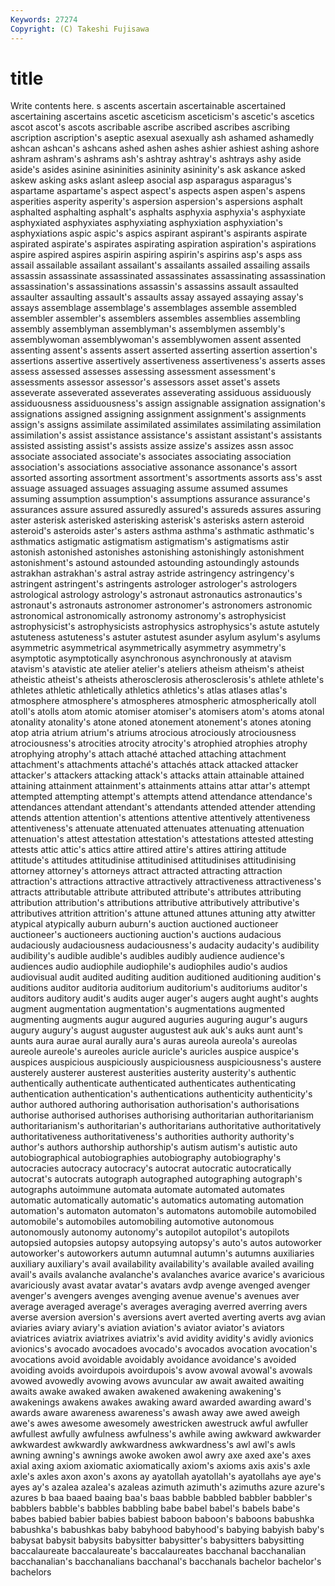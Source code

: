 ```yaml
---
Keywords: 27274 
Copyright: (C) Takeshi Fujisawa
---
```


# title

Write contents here.
s ascents ascertain ascertainable ascertained ascertaining ascertains ascetic asceticism asceticism's
ascetic's ascetics ascot ascot's ascots ascribable ascribe ascribed ascribes ascribing
ascription ascription's aseptic asexual asexually ash ashamed ashamedly ashcan ashcan's
ashcans ashed ashen ashes ashier ashiest ashing ashore ashram ashram's
ashrams ash's ashtray ashtray's ashtrays ashy aside aside's asides asinine
asininities asininity asininity's ask askance asked askew asking asks aslant
asleep asocial asp asparagus asparagus's aspartame aspartame's aspect aspect's aspects
aspen aspen's aspens asperities asperity asperity's aspersion aspersion's aspersions asphalt
asphalted asphalting asphalt's asphalts asphyxia asphyxia's asphyxiate asphyxiated asphyxiates asphyxiating
asphyxiation asphyxiation's asphyxiations aspic aspic's aspics aspirant aspirant's aspirants aspirate
aspirated aspirate's aspirates aspirating aspiration aspiration's aspirations aspire aspired aspires
aspirin aspiring aspirin's aspirins asp's asps ass assail assailable assailant
assailant's assailants assailed assailing assails assassin assassinate assassinated assassinates assassinating
assassination assassination's assassinations assassin's assassins assault assaulted assaulter assaulting assault's
assaults assay assayed assaying assay's assays assemblage assemblage's assemblages assemble
assembled assembler assembler's assemblers assembles assemblies assembling assembly assemblyman assemblyman's
assemblymen assembly's assemblywoman assemblywoman's assemblywomen assent assented assenting assent's assents
assert asserted asserting assertion assertion's assertions assertive assertively assertiveness assertiveness's
asserts asses assess assessed assesses assessing assessment assessment's assessments assessor
assessor's assessors asset asset's assets asseverate asseverated asseverates asseverating assiduous
assiduously assiduousness assiduousness's assign assignable assignation assignation's assignations assigned assigning
assignment assignment's assignments assign's assigns assimilate assimilated assimilates assimilating assimilation
assimilation's assist assistance assistance's assistant assistant's assistants assisted assisting assist's
assists assize assize's assizes assn assoc associate associated associate's associates
associating association association's associations associative assonance assonance's assort assorted assorting
assortment assortment's assortments assorts ass's asst assuage assuaged assuages assuaging
assume assumed assumes assuming assumption assumption's assumptions assurance assurance's assurances
assure assured assuredly assured's assureds assures assuring aster asterisk asterisked
asterisking asterisk's asterisks astern asteroid asteroid's asteroids aster's asters asthma
asthma's asthmatic asthmatic's asthmatics astigmatic astigmatism astigmatism's astigmatisms astir astonish
astonished astonishes astonishing astonishingly astonishment astonishment's astound astounded astounding astoundingly
astounds astrakhan astrakhan's astral astray astride astringency astringency's astringent astringent's
astringents astrologer astrologer's astrologers astrological astrology astrology's astronaut astronautics astronautics's
astronaut's astronauts astronomer astronomer's astronomers astronomic astronomical astronomically astronomy astronomy's
astrophysicist astrophysicist's astrophysicists astrophysics astrophysics's astute astutely astuteness astuteness's astuter
astutest asunder asylum asylum's asylums asymmetric asymmetrical asymmetrically asymmetry asymmetry's
asymptotic asymptotically asynchronous asynchronously at atavism atavism's atavistic ate atelier
atelier's ateliers atheism atheism's atheist atheistic atheist's atheists atherosclerosis atherosclerosis's
athlete athlete's athletes athletic athletically athletics athletics's atlas atlases atlas's
atmosphere atmosphere's atmospheres atmospheric atmospherically atoll atoll's atolls atom atomic
atomiser atomiser's atomisers atom's atoms atonal atonality atonality's atone atoned
atonement atonement's atones atoning atop atria atrium atrium's atriums atrocious
atrociously atrociousness atrociousness's atrocities atrocity atrocity's atrophied atrophies atrophy atrophying
atrophy's attach attaché attached attaching attachment attachment's attachments attaché's attachés
attack attacked attacker attacker's attackers attacking attack's attacks attain attainable
attained attaining attainment attainment's attainments attains attar attar's attempt attempted
attempting attempt's attempts attend attendance attendance's attendances attendant attendant's attendants
attended attender attending attends attention attention's attentions attentive attentively attentiveness
attentiveness's attenuate attenuated attenuates attenuating attenuation attenuation's attest attestation attestation's
attestations attested attesting attests attic attic's attics attire attired attire's
attires attiring attitude attitude's attitudes attitudinise attitudinised attitudinises attitudinising attorney
attorney's attorneys attract attracted attracting attraction attraction's attractions attractive attractively
attractiveness attractiveness's attracts attributable attribute attributed attribute's attributes attributing attribution
attribution's attributions attributive attributively attributive's attributives attrition attrition's attune attuned
attunes attuning atty atwitter atypical atypically auburn auburn's auction auctioned
auctioneer auctioneer's auctioneers auctioning auction's auctions audacious audaciously audaciousness audaciousness's
audacity audacity's audibility audibility's audible audible's audibles audibly audience audience's
audiences audio audiophile audiophile's audiophiles audio's audios audiovisual audit audited
auditing audition auditioned auditioning audition's auditions auditor auditoria auditorium auditorium's
auditoriums auditor's auditors auditory audit's audits auger auger's augers aught
aught's aughts augment augmentation augmentation's augmentations augmented augmenting augments augur
augured auguries auguring augur's augurs augury augury's august auguster augustest
auk auk's auks aunt aunt's aunts aura aurae aural aurally
aura's auras aureola aureola's aureolas aureole aureole's aureoles auricle auricle's
auricles auspice auspice's auspices auspicious auspiciously auspiciousness auspiciousness's austere austerely
austerer austerest austerities austerity austerity's authentic authentically authenticate authenticated authenticates
authenticating authentication authentication's authentications authenticity authenticity's author authored authoring authorisation
authorisation's authorisations authorise authorised authorises authorising authoritarian authoritarianism authoritarianism's authoritarian's
authoritarians authoritative authoritatively authoritativeness authoritativeness's authorities authority authority's author's authors
authorship authorship's autism autism's autistic auto autobiographical autobiographies autobiography autobiography's
autocracies autocracy autocracy's autocrat autocratic autocratically autocrat's autocrats autograph autographed
autographing autograph's autographs autoimmune automata automate automated automates automatic automatically
automatic's automatics automating automation automation's automaton automaton's automatons automobile automobiled
automobile's automobiles automobiling automotive autonomous autonomously autonomy autonomy's autopilot autopilot's
autopilots autopsied autopsies autopsy autopsying autopsy's auto's autos autoworker autoworker's
autoworkers autumn autumnal autumn's autumns auxiliaries auxiliary auxiliary's avail availability
availability's available availed availing avail's avails avalanche avalanche's avalanches avarice
avarice's avaricious avariciously avast avatar avatar's avatars avdp avenge avenged
avenger avenger's avengers avenges avenging avenue avenue's avenues aver average
averaged average's averages averaging averred averring avers averse aversion aversion's
aversions avert averted averting averts avg avian aviaries aviary aviary's
aviation aviation's aviator aviator's aviators aviatrices aviatrix aviatrixes aviatrix's avid
avidity avidity's avidly avionics avionics's avocado avocadoes avocado's avocados avocation
avocation's avocations avoid avoidable avoidably avoidance avoidance's avoided avoiding avoids
avoirdupois avoirdupois's avow avowal avowal's avowals avowed avowedly avowing avows
avuncular aw await awaited awaiting awaits awake awaked awaken awakened
awakening awakening's awakenings awakens awakes awaking award awarded awarding award's
awards aware awareness awareness's awash away awe awed aweigh awe's
awes awesome awesomely awestricken awestruck awful awfuller awfullest awfully awfulness
awfulness's awhile awing awkward awkwarder awkwardest awkwardly awkwardness awkwardness's awl
awl's awls awning awning's awnings awoke awoken awol awry axe
axed axe's axes axial axing axiom axiomatic axiomatically axiom's axioms
axis axis's axle axle's axles axon axon's axons ay ayatollah
ayatollah's ayatollahs aye aye's ayes ay's azalea azalea's azaleas azimuth
azimuth's azimuths azure azure's azures b baa baaed baaing baa's
baas babble babbled babbler babbler's babblers babble's babbles babbling babe
babel babel's babels babe's babes babied babier babies babiest baboon
baboon's baboons babushka babushka's babushkas baby babyhood babyhood's babying babyish
baby's babysat babysit babysits babysitter babysitter's babysitters babysitting baccalaureate baccalaureate's
baccalaureates bacchanal bacchanalian bacchanalian's bacchanalians bacchanal's bacchanals bachelor bachelor's bachelors
